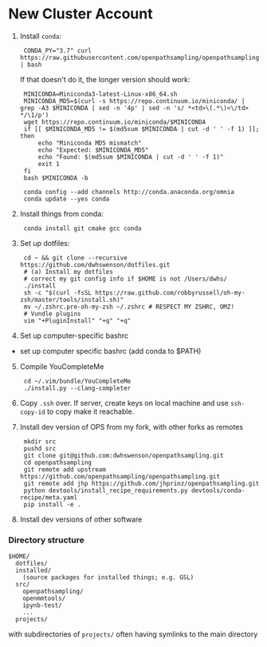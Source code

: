# New Cluster Account

1. Install `conda`:

        CONDA_PY="3.7" curl https://raw.githubusercontent.com/openpathsampling/openpathsampling/master/devtools/ci/miniconda_install.sh | bash

   If that doesn't do it, the longer version should work:

        MINICONDA=Miniconda3-latest-Linux-x86_64.sh
        MINICONDA_MD5=$(curl -s https://repo.continuum.io/miniconda/ | grep -A3 $MINICONDA | sed -n '4p' | sed -n 's/ *<td>\(.*\)<\/td> */\1/p')
        wget https://repo.continuum.io/miniconda/$MINICONDA
        if [[ $MINICONDA_MD5 != $(md5sum $MINICONDA | cut -d ' ' -f 1) ]]; then
            echo "Miniconda MD5 mismatch"
            echo "Expected: $MINICONDA_MD5"
            echo "Found: $(md5sum $MINICONDA | cut -d ' ' -f 1)"
            exit 1
        fi
        bash $MINICONDA -b

        conda config --add channels http://conda.anaconda.org/omnia
        conda update --yes conda


2. Install things from conda:

        conda install git cmake gcc conda

3. Set up dotfiles:

        cd ~ && git clone --recursive https://github.com/dwhswenson/dotfiles.git
        # (a) Install my dotfiles
        # correct my git config info if $HOME is not /Users/dwhs/
        ./install
        sh -c "$(curl -fsSL https://raw.github.com/robbyrussell/oh-my-zsh/master/tools/install.sh)"
        mv ~/.zshrc.pre-oh-my-zsh ~/.zshrc # RESPECT MY ZSHRC, OMZ!
        # Vundle plugins
        vim "+PluginInstall" "+q" "+q"

4. Set up computer-specific bashrc

* set up computer specific bashrc (add conda to $PATH)

5. Compile YouCompleteMe

        cd ~/.vim/bundle/YouCompleteMe
        ./install.py --clang-completer

6. Copy `.ssh` over. If server, create keys on local machine and use
   `ssh-copy-id` to copy make it reachable.


7. Install dev version of OPS from my fork, with other forks as remotes

        mkdir src
        pushd src
        git clone git@github.com:dwhswenson/openpathsampling.git
        cd openpathsampling
        git remote add upstream https://github.com/openpathsampling/openpathsampling.git
        git remote add jhp https://github.com/jhprinz/openpathsampling.git
        python devtools/install_recipe_requirements.py devtools/conda-recipe/meta.yaml
        pip install -e .

8. Install dev versions of other software


### Directory structure

```
$HOME/
  dotfiles/
  installed/
    (source packages for installed things; e.g. GSL)
  src/
    openpathsampling/
    openmmtools/
    ipynb-test/
    ...
  projects/
```

with subdirectories of `projects/` often having symlinks to the main
directory
